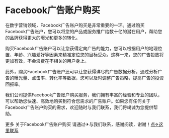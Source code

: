 # Facebook广告账户购买

在数字营销领域，Facebook广告账户购买是非常重要的一环。通过购买Facebook广告账户，您可以将您的产品或服务推广给数十亿的潜在用户，帮助您的品牌获得更大的曝光和更多的转化。

购买Facebook广告账户可以让您获得定向广告的能力，您可以根据用户的地理位置、年龄、兴趣爱好等因素来精准定位您的目标受众。这样一来，您的广告投放将更加有效，不会浪费在不相关的用户身上。

此外，购买Facebook广告账户还可以让您获得详尽的广告数据分析，通过分析广告的曝光量、点击率、转化率等数据，您可以及时调整广告策略，提高广告的投资回报率。

我们公司提供Facebook广告账户购买服务，我们拥有丰富的经验和专业的团队，可以帮助您快速、高效地购买到符合您需求的广告账户。如果您有任何关于Facebook广告账户购买的需求，欢迎随时与我们联系，我们将竭诚为您提供帮助。

更多 关于Facebook广告账户购买 请通过✈与我们联系，感谢阅读，谢谢！[点✈这里联系](https://ww.k02.cc)